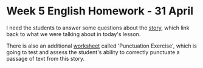 # Week 5 English Homework - 31 April

I need the students to answer some questions about the [story](TreasureInTheForest.pdf), which link back to what we were talking about in today's lesson.

There is also an additional [worksheet](Punctuation%20exercise.pdf) called 'Punctuation Exercise', which is going to test and assess the student's ability to correctly punctuate a passage of text from this story.